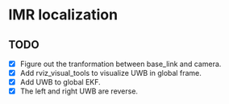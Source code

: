 # IMR localization

## TODO

- [x] Figure out the tranformation between base_link and camera.
- [X] Add rviz_visual_tools to visualize UWB in global frame.
- [X] Add UWB to global EKF.
- [x] The left and right UWB are reverse.